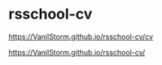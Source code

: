 # rsschool-cv
https://VanilStorm.github.io/rsschool-cv/cv

https://VanilStorm.github.io/rsschool-cv/
